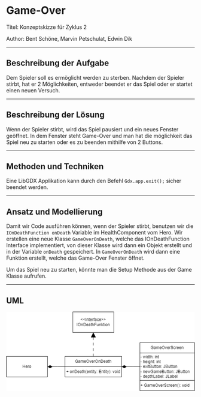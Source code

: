 # Game-Over

Titel: Konzeptskizze für Zyklus 2

Author: Bent Schöne, Marvin Petschulat, Edwin Dik

---
## Beschreibung der Aufgabe

Dem Spieler soll es ermöglicht werden zu sterben. Nachdem der Spieler stirbt, hat er 2 Möglichkeiten,
entweder beendet er das Spiel oder er startet einen neuen Versuch.

---

## Beschreibung der Lösung

Wenn der Spieler stirbt, wird das Spiel pausiert und ein neues Fenster geöffnet. In dem Fenster steht Game-Over und man
hat die möglichkeit das Spiel neu zu starten oder es zu beenden mithilfe von 2 Buttons.

---

## Methoden und Techniken

Eine LibGDX Applikation kann durch den Befehl `Gdx.app.exit();` sicher beendet werden.

---

## Ansatz und Modellierung

Damit wir Code ausführen können, wenn der Spieler stirbt, benutzen wir die `IOnDeathFunction onDeath` Variable im HealthComponent
vom Hero. Wir erstellen eine neue Klasse `GameOverOnDeath`, welche das IOnDeathFunction Interface implementiert, von dieser
Klasse wird dann ein Objekt erstellt und in der Variable `onDeath` gespeichert. In `GameOverOnDeath` wird dann eine Funktion erstellt, welche das
Game-Over Fenster öffnet.

Um das Spiel neu zu starten, könnte man die Setup Methode aus der Game Klasse aufrufen.

---

## UML

![Game-Over UML](GameOver.png)
